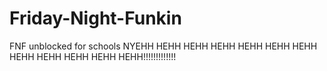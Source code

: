 # Friday-Night-Funkin
FNF unblocked for schools
NYEHH HEHH HEHH HEHH HEHH HEHH HEHH HEHH HEHH HEHH HEHH HEHH!!!!!!!!!!!!!
